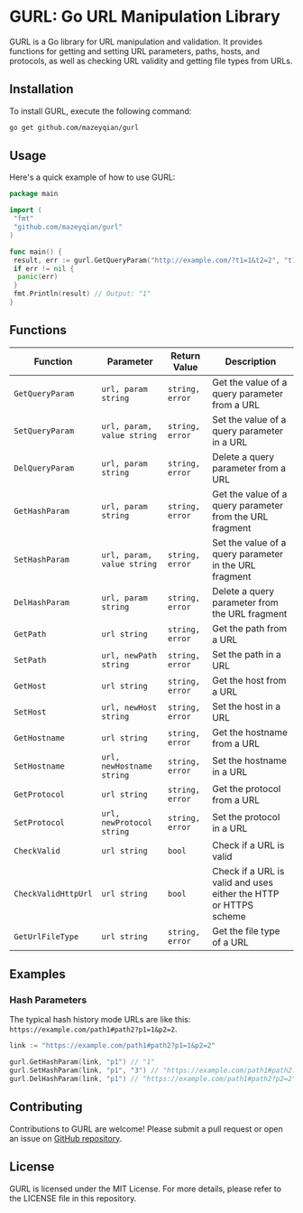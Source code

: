 # GURL: Go URL Manipulation Library

GURL is a Go library for URL manipulation and validation. It provides functions for getting and setting URL parameters, paths, hosts, and protocols, as well as checking URL validity and getting file types from URLs.

## Installation

To install GURL, execute the following command:

```bash
go get github.com/mazeyqian/gurl
```

## Usage

Here's a quick example of how to use GURL:

```go
package main

import (
 "fmt"
 "github.com/mazeyqian/gurl"
)

func main() {
 result, err := gurl.GetQueryParam("http://example.com/?t1=1&t2=2", "t1")
 if err != nil {
  panic(err)
 }
 fmt.Println(result) // Output: "1"
}
```

## Functions

| Function | Parameter | Return Value | Description |
|----------|------------|--------------|-------------|
| `GetQueryParam` | `url, param string` | `string, error` | Get the value of a query parameter from a URL |
| `SetQueryParam` | `url, param, value string` | `string, error` | Set the value of a query parameter in a URL |
| `DelQueryParam` | `url, param string` | `string, error` | Delete a query parameter from a URL |
| `GetHashParam` | `url, param string` | `string, error` | Get the value of a query parameter from the URL fragment |
| `SetHashParam` | `url, param, value string` | `string, error` | Set the value of a query parameter in the URL fragment |
| `DelHashParam` | `url, param string` | `string, error` | Delete a query parameter from the URL fragment |
| `GetPath` | `url string` | `string, error` | Get the path from a URL |
| `SetPath` | `url, newPath string` | `string, error` | Set the path in a URL |
| `GetHost` | `url string` | `string, error` | Get the host from a URL |
| `SetHost` | `url, newHost string` | `string, error` | Set the host in a URL |
| `GetHostname` | `url string` | `string, error` | Get the hostname from a URL |
| `SetHostname` | `url, newHostname string` | `string, error` | Set the hostname in a URL |
| `GetProtocol` | `url string` | `string, error` | Get the protocol from a URL |
| `SetProtocol` | `url, newProtocol string` | `string, error` | Set the protocol in a URL |
| `CheckValid` | `url string` | `bool` | Check if a URL is valid |
| `CheckValidHttpUrl` | `url string` | `bool` | Check if a URL is valid and uses either the HTTP or HTTPS scheme |
| `GetUrlFileType` | `url string` | `string, error` | Get the file type of a URL |

## Examples

### Hash Parameters

The typical hash history mode URLs are like this: `https://example.com/path1#path2?p1=1&p2=2`.

```go
link := "https://example.com/path1#path2?p1=1&p2=2"

gurl.GetHashParam(link, "p1") // "1"
gurl.SetHashParam(link, "p1", "3") // "https://example.com/path1#path2?p1=3&p2=2"
gurl.DelHashParam(link, "p1") // "https://example.com/path1#path2?p2=2"
```

## Contributing

Contributions to GURL are welcome! Please submit a pull request or open an issue on [GitHub repository](https://github.com/mazeyqian/gurl).

## License

GURL is licensed under the MIT License. For more details, please refer to the LICENSE file in this repository.
